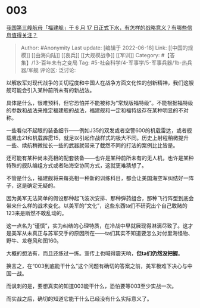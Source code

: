 # 003
[我国第三艘航母「福建舰」于 6 月 17 日正式下水，有怎样的战略意义？有哪些信息值得关注？](https://www.zhihu.com/question/538149575/answer/2533520310)

> Author: #Anonymity
> Last update: [编辑于 2022-06-18]
> Link: [[中国的规模]] [[由海向陆]] [[哀兵]] [[大规模战争]] [[军训]]
> Category: #【答集】/13-百年未有之变局
> Tag: #5-社会科学/4-军事学/5-军事兵器/1b-热兵器/军舰
> 评论区:
> 泛讨论:

以解放军对现代战争的关切程度和中国人在战争方面文化性的创新精神，我们这艘舰可能会引入某种前所未有的新战法。

具体是什么，很难预料，但它恐怕并不能被称为“常规版福特级”。不能根据福特级的参数和战法来推定福建舰的战法，福建舰和一定和福特级存在某种明显的不对称。

一些看似不起眼的装备细节——例如J35的双发或者空警600的机载雷达，或者舰载鹰击21和机载霹雳15，就足以引起作战样式的极大不同。历史上射程稍微提升一些、续航稍微拉长一些的武器就带来了截然不同的打法的案例比比皆是。

还可能有某种尚未亮相的配套装备——也许是某种前所未有的无人机，也许是某种特殊的舰队编组方式或者陆海空协同方式，这就更难猜想了。

不管是什么，福建舰将来每亮相一种新的训练科目，都会让美国海空军纠结好一阵子，这是确定无疑的。

因为美军无法简单的假设那种起飞波次安排、那种弹药组合，那种飞行阵型到底会带来什么样的战术变化。以美军的“文化”，这些东西ta们不研究出个自己敢赌的123来是断然不敢乱动的。

这一点名为“谨慎”，实为纠结的心理特质，在冷战中早就展现得淋漓尽致了。这才是美军从未真正与苏军交手的原因所在——ta们其实不知道要怎么对付里海怪物、野牛、龙卷风和图160。

大概的想法有，而且还练过一练。宣传上也喊得震天响，**但ta们仍然没把握**。

换言之，在“003到底能干什么”这个问题有确切的答案之前，美军极难下决心与中国一战。

而讽刺的是，要想真实的知道003能干什么，恐怕要等003至少实战一次。

而实战之后，确切的知道它能干什么已经没有什么实际意义了。
